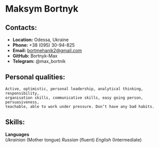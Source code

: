 # Maksym Bortnyk

## Contacts:
* **Location:** Odessa, Ukraine
* **Phone:** +38 (095) 30-94-825
* **Email:** bortmehanik2@gmail.com
* **GitHub:** Bortnyk-Max
* **Telegram:** @max_bortnik

## Personal qualities:
    Active, optimistic, personal leadership, analytical thinking, responsibility, 
    organisation skills, communicative skills, easy going person, persuasiveness, 
    teachable, able to work under pressure. Don’t have any bad habits. 

## Skills:
**Languages** 		    
                *Ukrainian* (Mother tongue)
				*Russian* (fluent) 
				*English* (Intermediate) 